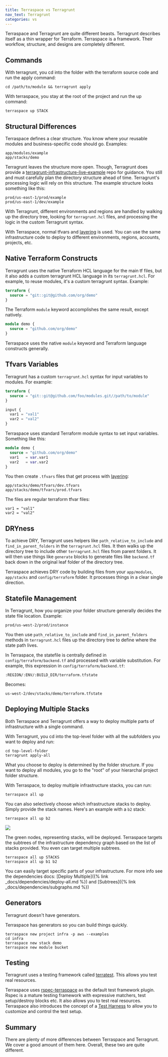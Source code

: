 ```yaml
---
title: Terraspace vs Terragrunt
nav_text: Terragrunt
categories: vs
---
```


Terraspace and Terragrunt are quite different beasts. Terragrunt describes itself as a thin wrapper for Terraform. Terraspace is a framework. Their workflow, structure, and designs are completely different.

## Commands

With terragrunt, you cd into the folder with the terraform source code and run the apply command:

    cd /path/to/module && terragrunt apply

With terraspace, you stay at the root of the project and run the up command:

    terraspace up STACK

## Structural Differences

Terraspace defines a clear structure. You know where your reusable modules and business-specific code should go.  Examples:

    app/modules/example
    app/stacks/demo

Terragrunt leaves the structure more open. Though, Terragrunt does provide a [terragrunt-infrastructure-live-example](https://github.com/gruntwork-io/terragrunt-infrastructure-live-example) repo for guidance. You still and must carefully plan the directory structure ahead of time. Terragrunt's processing logic will rely on this structure. The example structure looks something like this:

    prod/us-east-1/prod/example
    prod/us-east-1/dev/example

With Terragrunt, different environments and regions are handled by walking up the directory tree, looking for `terragrunt.hcl` files, and processing the logic in the custom Terragrunt syntax.

With Terraspace, normal tfvars and [layering](https://terraspace.cloud/docs/tfvars/full-layering/) is used. You can use the same infrastructure code to deploy to different environments, regions, accounts, projects, etc.

## Native Terraform Constructs

Terragrunt uses the native Terraform HCL language for the main tf files, but it also adds a custom terragrunt HCL language in its `terragrunt.hcl`.  For example, to reuse modules, it's a custom terragrunt syntax. Example:

```terraform
terraform {
  source = "git::git@github.com/org/demo"
}
```

The Terraform `module` keyword accomplishes the same result, except natively.

```terraform
module demo {
  source = "github.com/org/demo"
}
```

Terraspace uses the native `module` keyword and Terraform language constructs generally.

## Tfvars Variables

Terragrunt has a custom `terragrunt.hcl` syntax for input variables to modules. For example:

```terraform
terraform {
  source = "git::git@github.com/foo/modules.git//path/to/module"
}

input {
  var1 = "val1"
  var2 = "val2"
}
```

Terraspace uses standard Terraform module syntax to set input variables. Something like this:

```terraform
module demo {
  source = "github.com/org/demo"
  var1   = var.var1
  var2   = var.var2
}
```

You then create `.tfvars` files that get process with [layering](https://terraspace.cloud/docs/tfvars/layering/):

    app/stacks/demo/tfvars/dev.tfvars
    app/stacks/demo/tfvars/prod.tfvars

The files are regular terraform tfvar files:

    var1 = "val1"
    var2 = "val2"

## DRYness

To achieve DRY, Terragrunt uses helpers like `path_relative_to_include` and `find_in_parent_folders` in the `terragrunt.hcl` files. It then walks up the directory tree to include other `terragrunt.hcl` files from parent folders. It will then use things like `generate` blocks to generate files like `backend.tf` back down in the original leaf folder of the directory tree.

Terraspace achieves DRY code by building files from your `app/modules`, `app/stacks` and `config/terraform` folder. It processes things in a clear single direction.

## Statefile Management

In Terragrunt, how you organize your folder structure generally decides the state file location. Example:

    prod/us-west-2/prod/instance

You then use `path_relative_to_include` and `find_in_parent_folders` methods in `terragrunt.hcl` files up the directory tree to define where the state path lives.

In Terraspace, the statefile is centrally defined in `config/terraform/backend.tf` and processed with variable substitution. For example, this expression in `config/terraform/backend.tf`:

    :REGION/:ENV/:BUILD_DIR/terraform.tfstate

Becomes:

    us-west-2/dev/stacks/demo/terraform.tfstate

## Deploying Multiple Stacks

Both Terraspace and Terragrunt offers a way to deploy multiple parts of infrastructure with a single command.

With Terragrunt, you cd into the top-level folder with all the subfolders you want to deploy and run:

    cd top-level-folder
    terragrunt apply-all

What you choose to deploy is determined by the folder structure. If you want to deploy all modules, you go to the "root" of your hierarchal project folder structure.

With Terraspace, to deploy multiple infrastructure stacks, you can run:

    terraspace all up

You can also selectively choose which infrastructure stacks to deploy. Simply provide the stack names.  Here's an example with a `b2` stack:

    terraspace all up b2

![](https://img.boltops.com/boltops/tools/terraspace/dependencies/simple-a1-highlight-b2.png)

The green nodes, representing stacks, will be deployed. Terraspace targets the subtrees of the infrastructure dependency graph based on the list of stacks provided. You even can target multiple subtrees.

    terraspace all up STACKS
    terraspace all up b1 b2

You can easily target specific parts of your infrastructure. For more info see the dependencies docs: [Deploy Multiple]({% link _docs/dependencies/deploy-all.md %}) and [Subtrees]({% link _docs/dependencies/subgraphs.md %})

## Generators

Terragrunt doesn't have generators.

Terraspace has generators so you can build things quickly.

    terraspace new project infra -p aws --examples
    cd infra
    terraspace new stack demo
    terraspace new module bucket

## Testing

Terragrunt uses a testing framework called [terratest](https://terratest.gruntwork.io/).  This allows you test real resources.

Terraspace uses  [rspec-terraspace](https://github.com/boltops-tools/rspec-terraspace) as the default test framework plugin. Rspec is a mature testing framework with expressive matchers, test setup/destroy blocks etc. It also allows you to test real resources. Terraspace also introduces the concept of a [Test Harness](https://terraspace.cloud/docs/testing/test-harness/) to allow you to customize and control the test setup.

## Summary

There are plenty of more differences between Terraspace and Terragrunt. We cover a good amount of them here. Overall, these two are quite different.
